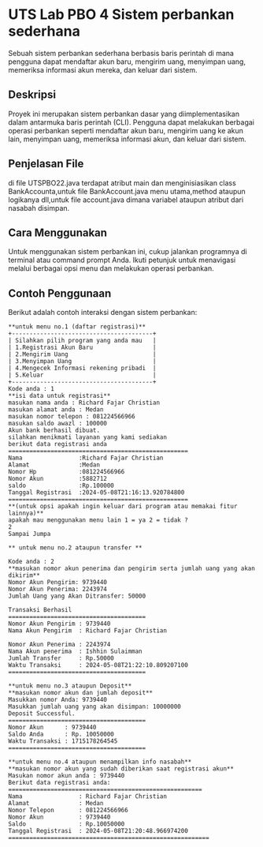 # UTS Lab PBO 4 Sistem perbankan sederhana 

Sebuah sistem perbankan sederhana berbasis baris perintah di mana pengguna dapat mendaftar akun baru, mengirim uang, menyimpan uang, memeriksa informasi akun mereka, dan keluar dari sistem.

## Deskripsi

Proyek ini merupakan sistem perbankan dasar yang diimplementasikan dalam antarmuka baris perintah (CLI). Pengguna dapat melakukan berbagai operasi perbankan seperti mendaftar akun baru, mengirim uang ke akun lain, menyimpan uang, memeriksa informasi akun, dan keluar dari sistem.

## Penjelasan File 
di file UTSPBO22.java terdapat atribut main dan menginisiasikan class BankAccounta,untuk file BankAccount.java menu utama,method ataupun logikanya dll,untuk file account.java dimana variabel ataupun atribut dari nasabah disimpan.

## Cara Menggunakan

Untuk menggunakan sistem perbankan ini, cukup jalankan programnya di terminal atau command prompt Anda. Ikuti petunjuk untuk menavigasi melalui berbagai opsi menu dan melakukan operasi perbankan.

## Contoh Penggunaan

Berikut adalah contoh interaksi dengan sistem perbankan:



```plaintext
**untuk menu no.1 (daftar registrasi)**
+----------------------------------------+
| Silahkan pilih program yang anda mau   |
| 1.Registrasi Akun Baru                 |
| 2.Mengirim Uang                        |
| 3.Menyimpan Uang                       |
| 4.Mengecek Informasi rekening pribadi  |
| 5.Keluar                               |
+----------------------------------------+
Kode anda : 1
**isi data untuk registrasi**
masukan nama anda : Richard Fajar Christian
masukan alamat anda : Medan
masukan nomor telepon : 081224566966
masukan saldo awazl : 100000
Akun bank berhasil dibuat.
silahkan menikmati layanan yang kami sediakan
berikut data registrasi anda
===================================================
Nama                :Richard Fajar Christian
Alamat              :Medan
Nomor Hp            :081224566966
Nomor Akun          :5882712
saldo               :Rp.100000
Tanggal Registrasi  :2024-05-08T21:16:13.920784800
===================================================
**(untuk opsi apakah ingin keluar dari program atau memakai fitur lainnya)**
apakah mau menggunakan menu lain 1 = ya 2 = tidak ?
2
Sampai Jumpa

** untuk menu no.2 ataupun transfer **

Kode anda : 2
**masukan nomor akun penerima dan pengirim serta jumlah uang yang akan dikirim**
Nomor Akun Pengirim: 9739440
Nomor Akun Penerima: 2243974
Jumlah Uang yang Akan Ditransfer: 50000

Transaksi Berhasil
=======================================
Nomor Akun Pengirim : 9739440
Nama Akun Pengirim  : Richard Fajar Christian

Nomor Akun Penerima : 2243974
Nama Akun penerima  : Ishhin Sulaimman
Jumlah Transfer     : Rp.50000
Waktu Transaksi     : 2024-05-08T21:22:10.809207100
=======================================

**untuk menu no.3 ataupun Deposit**
**masukan nomor akun dan jumlah deposit**
Masukkan nomor Anda: 9739440
Masukkan jumlah uang yang akan disimpan: 10000000
Deposit Successful.
=======================================
Nomor Akun      : 9739440
Saldo Anda      : Rp. 10050000
Waktu Transaksi : 1715178264545
=======================================

**untuk menu no.4 ataupun menampilkan info nasabah**
**masukan nomor akun yang sudah diberikan saat registrasi akun**
Masukan nomor akun anda : 9739440
Berikut data registrasi anda:
=======================================================
Nama                : Richard Fajar Christian
Alamat              : Medan
Nomor Telepon       : 081224566966
Nomor Akun          : 9739440
Saldo               : Rp.10050000
Tanggal Registrasi  : 2024-05-08T21:20:48.966974200
=========================================================






